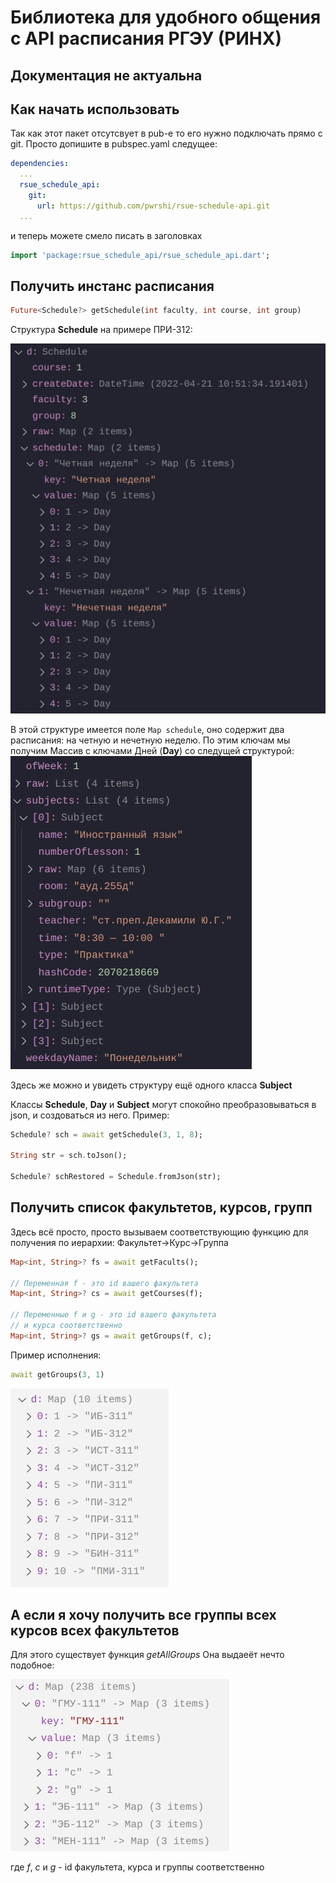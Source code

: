 # Библиотека для удобного общения с API расписания РГЭУ (РИНХ)
## Документация не актуальна
## Как начать использовать
Так как этот пакет отсутсвует в pub-е то его нужно подключать прямо с git. Просто допишите в pubspec.yaml следущее:
```yaml
dependencies:
  ...
  rsue_schedule_api:
    git:
      url: https://github.com/pwrshi/rsue-schedule-api.git
  ...
```
и теперь можете смело писать в заголовках
```dart
import 'package:rsue_schedule_api/rsue_schedule_api.dart';
```
## Получить инстанс расписания
```dart
Future<Schedule?> getSchedule(int faculty, int course, int group)
```
Структура **Schedule** на примере ПРИ-312:

![Структура класса Schedule](https://github.com/pwrshi/rsue-schedule-api/raw/main/assets/schedule.jpg)

В этой структуре имеется поле `Map schedule`, оно содержит два расписания: на четную и нечетную неделю. По этим ключам мы получим Массив с ключами Дней (**Day**) со следущей структурой:
![Структура классов Day и Subject](https://github.com/pwrshi/rsue-schedule-api/raw/main/assets/day_and_subject.jpg)

Здесь же можно и увидеть структуру ещё одного класса **Subject**

Классы **Schedule**, **Day** и **Subject** могут спокойно преобразовываться в json, и создоваться из него. Пример:

```dart
Schedule? sch = await getSchedule(3, 1, 8);

String str = sch.toJson();

Schedule? schRestored = Schedule.fromJson(str);
```

## Получить список факультетов, курсов, групп
Здесь всё просто, просто вызываем соответствующию функцию для получения по иерархии:
Факультет->Курс->Группа
```dart
Map<int, String>? fs = await getFacults();

// Переменная f - это id вашего факультета
Map<int, String>? cs = await getCourses(f);

// Переменные f и g - это id вашего факультета
// и курса соответственно
Map<int, String>? gs = await getGroups(f, c);
```
Пример исполнения:
```dart
await getGroups(3, 1)
```
![Вывод групп первого курс КТиИБ](https://github.com/pwrshi/rsue-schedule-api/raw/main/assets/groups.jpg)

## А если я хочу получить все группы всех курсов всех факультетов
Для этого существует функция *getAllGroups*
Она выдаеёт нечто подобное:

![Вывод всевозможных групп](https://github.com/pwrshi/rsue-schedule-api/raw/main/assets/all_groups.jpg)

где *f*, *c* и *g* - id факультета, курса и группы соответственно